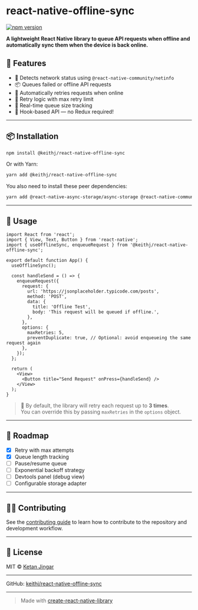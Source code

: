 # react-native-offline-sync

[![npm version](https://img.shields.io/npm/v/@keithj/react-native-offline-sync)](https://www.npmjs.com/package/@keithj/react-native-offline-sync)

**A lightweight React Native library to queue API requests when offline and automatically sync them when the device is back online.**

## 🚀 Features

- 📡 Detects network status using `@react-native-community/netinfo`
- 📦 Queues failed or offline API requests
- 🔁 Automatically retries requests when online
- 🔄 Retry logic with max retry limit
- 🧠 Real-time queue size tracking
- 🧪 Hook-based API — no Redux required!

---

## 📦 Installation

```sh
npm install @keithj/react-native-offline-sync
```

Or with Yarn:

```sh
yarn add @keithj/react-native-offline-sync
```

You also need to install these peer dependencies:

```sh
yarn add @react-native-async-storage/async-storage @react-native-community/netinfo
```

---

## 🧠 Usage

```tsx
import React from 'react';
import { View, Text, Button } from 'react-native';
import { useOfflineSync, enqueueRequest } from '@keithj/react-native-offline-sync';

export default function App() {
  useOfflineSync();

  const handleSend = () => {
    enqueueRequest({
      request: {
        url: 'https://jsonplaceholder.typicode.com/posts',
        method: 'POST',
        data: {
          title: 'Offline Test',
          body: 'This request will be queued if offline.',
        },
      },
      options: {
        maxRetries: 5,
        preventDuplicate: true, // Optional: avoid enqueueing the same request again
      },
    });
  };

  return (
    <View>
      <Button title="Send Request" onPress={handleSend} />
    </View>
  );
}
```

> 🔁 By default, the library will retry each request up to **3 times**.  
> You can override this by passing `maxRetries` in the `options` object.

---

## 📌 Roadmap

- [x] Retry with max attempts
- [x] Queue length tracking
- [ ] Pause/resume queue
- [ ] Exponential backoff strategy
- [ ] Devtools panel (debug view)
- [ ] Configurable storage adapter

---

## 🧑‍💻 Contributing

See the [contributing guide](CONTRIBUTING.md) to learn how to contribute to the repository and development workflow.

---

## 📄 License

MIT © [Ketan Jingar](https://github.com/keith212005/react-native-offline-sync)

---

GitHub: [keithj/react-native-offline-sync](https://github.com/keith212005/react-native-offline-sync)

---

> Made with [create-react-native-library](https://github.com/callstack/react-native-builder-bob)
